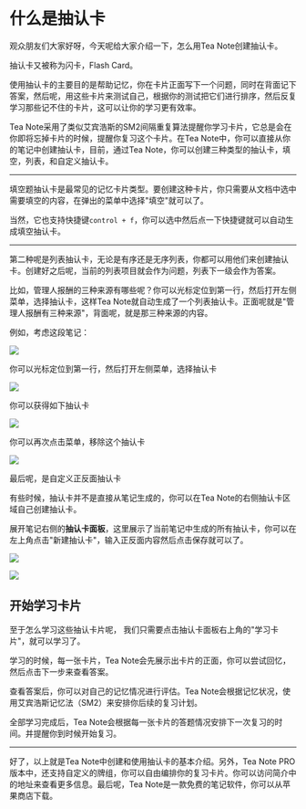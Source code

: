 # 什么是抽认卡

观众朋友们大家好呀，今天呢给大家介绍一下，怎么用Tea Note创建抽认卡。

抽认卡又被称为闪卡，Flash Card。

使用抽认卡的主要目的是帮助记忆，你在卡片正面写下一个问题，同时在背面记下答案，然后呢，用这些卡片来测试自己，根据你的测试把它们进行排序，然后反复学习那些记不住的卡片，这可以让你的学习更有效率。

Tea Note采用了类似艾宾浩斯的SM2间隔重复算法提醒你学习卡片，它总是会在你即将忘掉卡片的时候，提醒你复习这个卡片。在Tea Note中，你可以直接从你的笔记中创建抽认卡，目前，通过Tea Note，你可以创建三种类型的抽认卡，填空，列表，和自定义抽认卡。

--- 

填空题抽认卡是最常见的记忆卡片类型。要创建这种卡片，你只需要从文档中选中需要填空的内容，在弹出的菜单中选择"填空"就可以了。

当然，它也支持快捷键`control + f`，你可以选中然后点一下快捷键就可以自动生成填空抽认卡。

---

第二种呢是列表抽认卡，无论是有序还是无序列表，你都可以用他们来创建抽认卡。创建好之后呢，当前的列表项目就会作为问题，列表下一级会作为答案。

比如，管理人报酬的三种来源有哪些呢？你可以光标定位到第一行，然后打开左侧菜单，选择抽认卡，这样Tea Note就自动生成了一个列表抽认卡。正面呢就是"管理人报酬有三种来源"，背面呢，就是那三种来源的内容。

例如，考虑这段笔记：

![](https://teadoku-assets.oss-cn-shanghai.aliyuncs.com/flashcard/iShot2021-08-26%2021.00.59.png)

你可以光标定位到第一行，然后打开左侧菜单，选择抽认卡

![](https://teadoku-assets.oss-cn-shanghai.aliyuncs.com/flashcard/iShot2021-08-26%2021.02.04.png)

你可以获得如下抽认卡

![](https://teadoku-assets.oss-cn-shanghai.aliyuncs.com/flashcard/iShot2021-08-26%2021.07.49.png)

你可以再次点击菜单，移除这个抽认卡

![](https://teadoku-assets.oss-cn-shanghai.aliyuncs.com/flashcard/iShot2021-08-26%2021.05.40.png)


最后呢，是自定义正反面抽认卡

有些时候，抽认卡并不是直接从笔记生成的，你可以在Tea Note的右侧抽认卡区域自己创建抽认卡。

展开笔记右侧的**抽认卡面板**，这里展示了当前笔记中生成的所有抽认卡，你可以在左上角点击"新建抽认卡"，输入正反面内容然后点击保存就可以了。

![](https://teadoku-assets.oss-cn-shanghai.aliyuncs.com/flashcard/iShot2021-08-26%2021.12.28.png)

![](https://teadoku-assets.oss-cn-shanghai.aliyuncs.com/flashcard/iShot2021-08-26%2021.15.09.png)

## 开始学习卡片

至于怎么学习这些抽认卡片呢， 我们只需要点击抽认卡面板右上角的"学习卡片"，就可以学习了。

学习的时候，每一张卡片，Tea Note会先展示出卡片的正面，你可以尝试回忆，然后点击下一步来查看答案。

查看答案后，你可以对自己的记忆情况进行评估。Tea Note会根据记忆状况，使用艾宾浩斯记忆法（SM2）来安排你后续的复习计划。

全部学习完成后，Tea Note会根据每一张卡片的答题情况安排下一次复习的时间。并提醒你到时候开始复习。

---
好了，以上就是Tea Note中创建和使用抽认卡的基本介绍。另外，Tea Note PRO版本中，还支持自定义的牌组，你可以自由编排你的复习卡片。你可以访问简介中的地址来查看更多信息。最后呢，Tea Note是一款免费的笔记软件，你可以从苹果商店下载。